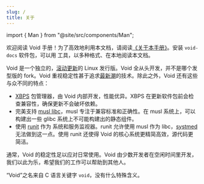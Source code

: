 ```yaml
---
slug: /
title: 关于
---
```


import { Man } from "@site/src/components/Man";

欢迎阅读 Void 手册！为了高效地利用本文档，请阅读[《关于本手册》](./about-this-handbook.md)。安装 `void-docs` 软件包，可以用 <Man to="void-docs/1" /> 工具，以多种格式、在本地阅读本文档。

Void 是一个独立的，[滚动更新](https://en.wikipedia.org/wiki/Rolling_release)的 Linux 发行版。Void 全从头开发，并不是哪个发型版的 fork。Void 重视稳定性甚于追求[最新潮](https://en.wikipedia.org/wiki/Bleeding_edge_technology)的技术。除此之外，Void 还有这些与众不同的特点：

- [XBPS](https://github.com/void-linux/xbps) 包管理器，由 Void 内部开发，性能优异。XBPS 在更新软件包前会检查兼容性，确保更新不会破坏依赖。
- 完美支持 [musl libc](https://musl.libc.org/)，musl 专注于兼容标准和正确性。在 musl 系统上，可以构建出一些 glibc 系统上不可能构建出的静态组件。
- 使用 [runit](#) 作为 <Man to="init/8" /> 系统和服务监视器。runit 允许使用 musl 作为 libc，[systmed](https://www.freedesktop.org/wiki/Software/systemd/) 无法做到这一点。使用 runit 还使得 Void 的核心系统更精简高效，源代码更简洁。

通常，Void 的稳定性足以应对日常使用。Void 由少数开发者在空闲时间里开发，我们以此为乐，希望我们的工作可以帮助到其他人。

“Void”之名来自 C 语言关键字 `void`，没有什么特殊含义。
